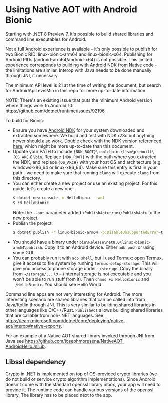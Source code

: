 # Using Native AOT with Android Bionic

Starting with .NET 8 Preview 7, it's possible to build shared libraries and command line executables for Android.

Not a full Android experience is available - it's only possible to publish for two Bionic RID: linux-bionic-arm64 and linux-bionic-x64. Publishing for Android RIDs (android-arm64/android-x64) is not possible. This limited experience corresponds to building with [Android NDK](https://developer.android.com/ndk) from Native code - the limitations are similar. Interop with Java needs to be done manually through JNI, if necessary.

The minimum API level is 21 at the time of writing the document, but search for AndroidApiLevelMin in this repo for more up-to-date information.

NOTE: There's an existing issue that puts the minimum Android version where things work to Android 10: https://github.com/dotnet/runtime/issues/92196

To build for Bionic:

* Ensure you have [Android NDK](https://developer.android.com/ndk/downloads) for your system downloaded and extracted somewhere. We build and test with NDK r23c but anything newer should also work. Double check with the NDK version referenced [here](https://github.com/dotnet/runtime/blob/main/docs/workflow/testing/libraries/testing-android.md), which might be more up-to-date than this document.
* Update your PATH to include `{NDK_ROOT}\toolchains\llvm\prebuilt\{OS_ARCH}\bin`. Replace `{NDK_ROOT}` with the path where you extracted the NDK, and replace `{OS_ARCH}` with your host OS and architecture (e.g. windows-x86_64 or linux-x86_64). Make sure this entry is first in your path - we need to make sure that running `clang` will execute `clang` from this directory.
* You can either create a new project or use an existing project. For this guide, let's create a new one:
  ```sh
  $ dotnet new console -o HelloBionic --aot
  $ cd HelloBionic
  ```
  Note: the `--aot` parameter added `<PublishAot>true</PublishAot>` to the new project.
* Publish the project:
  ```sh
  $ dotnet publish -r linux-bionic-arm64 -p:DisableUnsupportedError=true -p:PublishAotUsingRuntimePack=true
  ```
* You should have a binary under `bin\Release\net8.0\linux-bionic-arm64\publish`. Copy it to an Android device. Either `adb push` or using some GUI.
* You can probably run it with `adb shell`, but I used Termux: open Termux, give it access to file system by running `termux-setup-storage`. This will give you access to phone storage under `~/storage`. Copy the binary from `~/storage/...` to `~` (internal storage is not executable and you won't be able to run stuff from it). Then `chmod +x HelloBionic` and `./HelloBionic`. You should see Hello World.

Command line apps are not very interesting for Android. The more interesting scenario are shared libraries that can be called into from Java/Kotlin through JNI. This is very similar to building shared libraries in other languages like C/C++/Rust. `PublishAot` allows building shared libraries that are callable from non-.NET languages. See https://learn.microsoft.com/dotnet/core/deploying/native-aot/interop#native-exports.

For an example of a Native AOT shared library invoked through JNI from Java see https://github.com/josephmoresena/NativeAOT-AndroidHelloJniLib.

## Libssl dependency

Crypto in .NET is implemented on top of OS-provided crypto libraries (we do not build or service crypto algorithm implementations). Since Android doesn't come with the standard openssl library inbox, your app will need to provide it. The runtime code can handle various versions of the openssl library. The library has to be placed next to the app.
